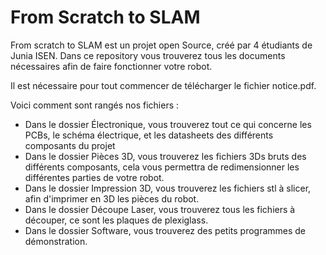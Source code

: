 # From Scratch to SLAM

From scratch to SLAM est un projet open Source, créé par 4 étudiants de Junia ISEN. Dans ce repository vous trouverez tous les documents nécessaires afin de faire fonctionner votre robot.

Il est nécessaire pour tout commencer de télécharger le fichier notice.pdf.

Voici comment sont rangés nos fichiers :

- Dans le dossier Électronique, vous trouverez tout ce qui concerne les PCBs, le schéma électrique, et les datasheets des différents composants du projet
- Dans le dossier Pièces 3D, vous trouverez les fichiers 3Ds bruts des différents composants, cela vous permettra de redimensionner les différentes parties de votre robot.
- Dans le dossier Impression 3D, vous trouverez les fichiers stl à slicer, afin d'imprimer en 3D les pièces du robot.
- Dans le dossier Découpe Laser, vous trouverez tous les fichiers à découper, ce sont les plaques de plexiglass.
- Dans le dossier Software, vous trouverez des petits programmes de démonstration.


